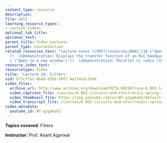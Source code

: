 ```yaml
---
content_type: resource
description: ''
file: null
learning_resource_types:
- Lecture Videos
optional_tab_title: ''
optional_text: ''
parent_title: Video Lectures
parent_type: CourseSection
related_resources_text: "Lecture notes ([PDF](resources/6002_l18 \"Open in a new window.\"\
  ))  \nDemonstration: Displays the transfer function of an RLC bandpass ([PDF](resources/demo_22\
  \ \"Open in a new window.\"))  \nDemonstration: Parallel LC radio ([PDF](resources/demo_27))"
resource_index_text: ''
resourcetype: Video
title: 'Lecture 18: Filters'
uid: b73cf7ac-8b4d-d35b-59f2-4e1f4a3c2edd
video_files:
  archive_url: http://www.archive.org/download/MIT6.002S07/ocw-6.002-lec-mit-10250-13nov2003-220k.mp4
  video_captions_file: /courses/6-002-circuits-and-electronics-spring-2007/eb3b0684dec559b48d6ec2afb92fe1b8_WT-qzgaKeGI.vtt
  video_thumbnail_file: https://img.youtube.com/vi/WT-qzgaKeGI/default.jpg
  video_transcript_file: /courses/6-002-circuits-and-electronics-spring-2007/553999402ad00dc024799e71046f6d04_WT-qzgaKeGI.pdf
video_metadata:
  youtube_id: WT-qzgaKeGI
---
```


**Topics covered:** Filters

**Instructor:** Prof. Anant Agarwal